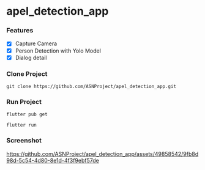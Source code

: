 # apel_detection_app

### Features
- [x] Capture Camera
- [x] Person Detection with Yolo Model
- [x] Dialog detail

### Clone Project
```
git clone https://github.com/ASNProject/apel_detection_app.git
```

### Run Project
```
flutter pub get
```
```
flutter run
```

### Screenshot<br/>

https://github.com/ASNProject/apel_detection_app/assets/49858542/9fb8d98d-5c54-4d80-8e1d-4f3f9ebf57de

